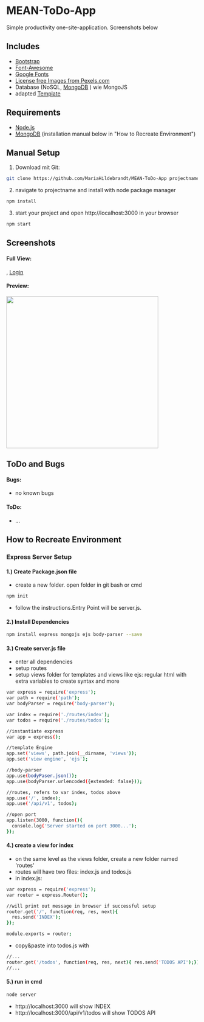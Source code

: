 # MEAN-ToDo-App

Simple productivity one-site-application. Screenshots below

## Includes
- [Bootstrap](http://getbootstrap.com/) 
- [Font-Awesome](http://fontawesome.io/)
- [Google Fonts](https://fonts.google.com/)
- [License free Images from Pexels.com](https://nodejs.org/en/) 
- Database (NoSQL, [MongoDB](https://www.mongodb.com/) ) wie MongoJS
- adapted [Template ](...)

## Requirements
- [Node.js](https://nodejs.org/en/)
- [MongoDB](https://www.mongodb.com/) (installation manual below in "How to Recreate Environment")

## Manual Setup
1. Download mit Git:
```bash
git clone https://github.com/MariaHildebrandt/MEAN-ToDo-App projectname
```
2. navigate to projectname and install with node package manager
```bash
npm install
```
3. start your project and open http://localhost:3000 in your browser
```bash
npm start
```

## Screenshots

#### Full View:
<p>
  <a href=""></a>,
  <a href="https://postimg.org/image/fxabdd09r/">Login</a>
</p>

#### Preview:
<p align="left">
  <img src="https://s19.postimg.org/8g13y5aqr/nodelogreg.png"  width="400px">
</p>

## ToDo and Bugs
#### Bugs: 
- no known bugs
#### ToDo: 
- ...

## How to Recreate Environment
### Express Server Setup
#### 1.) Create Package.json file
- create a new folder. open folder in git bash or cmd
```bash
npm init
```
- follow the instructions.Entry Point will be server.js. 
#### 2.) Install Dependencies
```bash
npm install express mongojs ejs body-parser --save
```
#### 3.) Create server.js file
- enter all dependencies
- setup routes
- setup views folder for templates and views like ejs: regular html with extra variables to create syntax and more
```bash
var express = require('express');
var path = require('path');
var bodyParser = require('body-parser');

var index = require('./routes/index');
var todos = require('./routes/todos');

//instantiate express
var app = express();

//template Engine
app.set('views', path.join(__dirname, 'views'));
app.set('view engine', 'ejs');

//body-parser
app.use(bodyPaser.json());
app.use(bodyParser.urlencoded({extended: false}));

//routes, refers to var index, todos above
app.use('/', index);
app.use('/api/v1', todos);

//open port
app.listen(3000, function(){
  console.log('Server started on port 3000...');
});
```
#### 4.) create a view for index
- on the same level as the views folder, create a new folder named 'routes'
- routes will have two files: index.js and todos.js
- in index.js:
```bash
var express = require('express');
var router = express.Router();

//will print out message in browser if successful setup
router.get('/', function(req, res, next){
  res.send('INDEX');
});

module.exports = router;
```
- copy&paste into todos.js with 
```bash
//...
router.get('/todos', function(req, res, next){ res.send('TODOS API');});
//...
```
#### 5.) run in cmd 
```bash
node server
```
- http://localhost:3000 will show INDEX
- http://localhost:3000/api/v1/todos will show TODOS API

